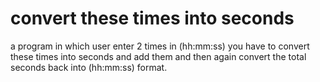 # convert these times into seconds 
 a program in which user enter 2 times in (hh:mm:ss) you have to convert these times into seconds and add them and then again convert the total seconds back into (hh:mm:ss) format.
